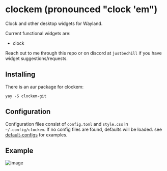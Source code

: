 # clockem (pronounced "clock 'em")
Clock and other desktop widgets for Wayland.

Current functional widgets are:
- clock

Reach out to me through this repo or on discord at `justbechill` if you have widget suggestions/requests. 

## Installing
There is an aur package for clockem:
```
yay -S clockem-git
```

## Configuration
Configuration files consist of `config.toml` and `style.css` in `~/.config/clockem`. If no config files are found, defaults will be loaded. see [default-configs]([url](https://github.com/JustBeChill/clockem/tree/main/default-configs)) for examples.

## Example
![image](https://github.com/user-attachments/assets/1bbc2ff1-c1d5-4895-8a21-f6e4608cba2f)
